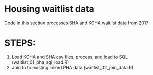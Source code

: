 # Housing waitlist data
Code in this section processes SHA and KCHA waitlist data from 2017

# STEPS:
1) Load KCHA and SHA csv files, process, and load to SQL (waitlist_01_pha_sql_load.R)
2) Join to to existing linked PHA data (waitlist_02_join_data.R)
